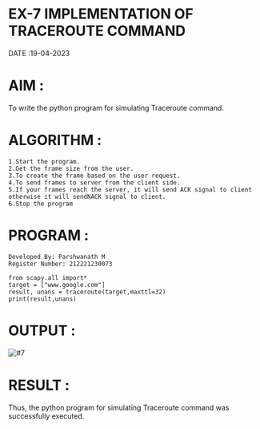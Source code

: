 # EX-7 IMPLEMENTATION OF TRACEROUTE COMMAND

DATE :19-04-2023

# AIM :
To write the python program for simulating Traceroute command.

# ALGORITHM :
```
1.Start the program.
2.Get the frame size from the user.
3.To create the frame based on the user request.
4.To send frames to server from the client side.
5.If your frames reach the server, it will send ACK signal to client otherwise it will sendNACK signal to client.
6.Stop the program
```
# PROGRAM :
```
Developed By: Parshwanath M
Register Number: 212221230073
```
```
from scapy.all import*
target = ["www.google.com"]
result, unans = traceroute(target,maxttl=32)
print(result,unans)
```
# OUTPUT :
![#7](https://github.com/parsh2004/EX-7/assets/95388047/4f2ef610-2f11-4ee6-95d7-aa4d65f087fe)

# RESULT :
Thus, the python program for simulating Traceroute command was successfully executed.

